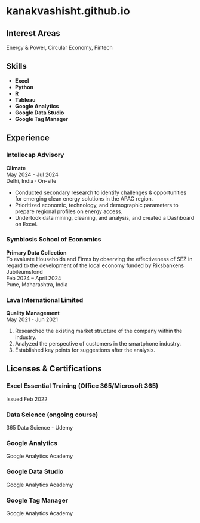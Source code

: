 # kanakvashisht.github.io


## Interest Areas
Energy & Power, Circular Economy, Fintech

## Skills
- **Excel**
- **Python**
- **R**
- **Tableau**
- **Google Analytics**
- **Google Data Studio**
- **Google Tag Manager**

## Experience

### Intellecap Advisory
**Climate**  
May 2024 - Jul 2024  
Delhi, India · On-site  
- Conducted secondary research to identify challenges & opportunities for emerging clean energy solutions in the APAC region.
- Prioritized economic, technology, and demographic parameters to prepare regional profiles on energy access.
- Undertook data mining, cleaning, and analysis, and created a Dashboard on Excel.

### Symbiosis School of Economics
**Primary Data Collection**  
To evaluate Households and Firms by observing the effectiveness of SEZ in regard to the development of the local economy funded by Riksbankens Jubileumsfond  
Feb 2024 – April 2024  
Pune, Maharashtra, India  

### Lava International Limited
**Quality Management**  
May 2021 - Jun 2021  
1. Researched the existing market structure of the company within the industry.
2. Analyzed the perspective of customers in the smartphone industry.
3. Established key points for suggestions after the analysis.

## Licenses & Certifications

### Excel Essential Training (Office 365/Microsoft 365)
Issued Feb 2022

### Data Science (ongoing course)
365 Data Science - Udemy

### Google Analytics
Google Analytics Academy

### Google Data Studio
Google Analytics Academy

### Google Tag Manager
Google Analytics Academy
